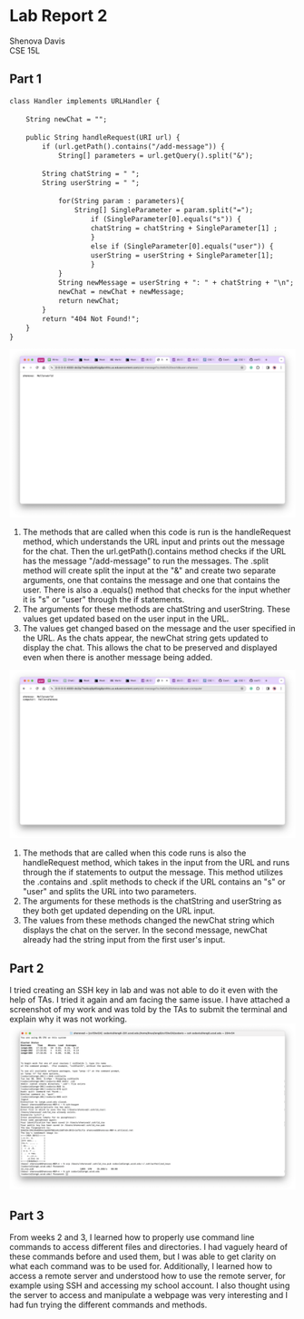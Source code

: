 # Lab Report 2

Shenova Davis  
CSE 15L

## Part 1

```
class Handler implements URLHandler {

    String newChat = "";
    
    public String handleRequest(URI url) {
        if (url.getPath().contains("/add-message")) {
            String[] parameters = url.getQuery().split("&");

        String chatString = " ";
        String userString = " ";

            for(String param : parameters){
                String[] SingleParameter = param.split("=");
                    if (SingleParameter[0].equals("s")) {
                    chatString = chatString + SingleParameter[1] ;
                    }
                    else if (SingleParameter[0].equals("user")) {
                    userString = userString + SingleParameter[1];
                    }
            }
            String newMessage = userString + ": " + chatString + "\n";
            newChat = newChat + newMessage;
            return newChat;
        }
        return "404 Not Found!";
    }
}
```

![Image](lab2ss1.png)

1. The methods that are called when this code is run is the handleRequest method, which understands the URL input and prints out the message for the chat. Then the url.getPath().contains method checks if the URL has the message "/add-message" to run the messages. The .split method will create split the input at the "&" and create two separate arguments, one that contains the message and one that contains the user. There is also a .equals() method that checks for the input whether it is "s" or "user" through the if statements.
2. The arguments for these methods are chatString and userString. These values get updated based on the user input in the URL.
3. The values get changed based on the message and the user specified in the URL. As the chats appear, the newChat string gets updated to display the chat. This allows the chat to be preserved and displayed even when there is another message being added. 

![Image](lab2ss2.png)
1. The methods that are called when this code runs is also the handleRequest method, which takes in the input from the URL and runs through the if statements to output the message. This method utilizes the .contains and .split methods to check if the URL contains an "s" or "user" and splits the URL into two parameters.
2. The arguments for these methods is the chatString and userString as they both get updated depending on the URL input.
3. The values from these methods changed the newChat string which displays the chat on the server. In the second message, newChat already had the string input from the first user's input.


## Part 2

I tried creating an SSH key in lab and was not able to do it even with the help of TAs. I tried it again and am facing the same issue. I have attached a screenshot of my work and was told by the TAs to submit the terminal and explain why it was not working. 
![Image](terminal.png)

## Part 3
From weeks 2 and 3, I learned how to properly use command line commands to access different files and directories. I had vaguely heard of these commands before and used them, but I was able to get clarity on what each command was to be used for. Additionally, I learned how to access a remote server and understood how to use the remote server, for example using SSH and accessing my school account. I also thought using the server to access and manipulate a webpage was very interesting and I had fun trying the different commands and methods. 
